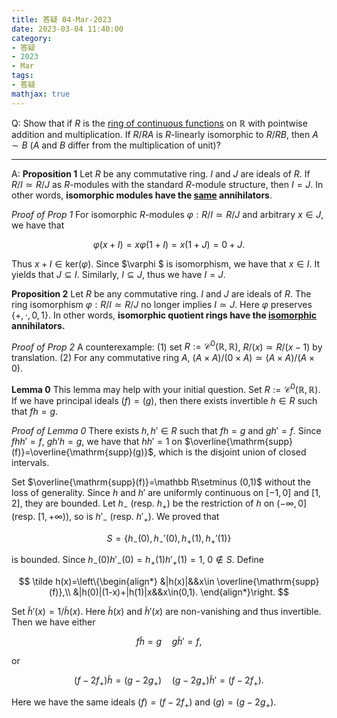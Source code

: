 ```yaml
---
title: 答疑 04-Mar-2023
date: 2023-03-04 11:40:00
category: 
- 答疑
- 2023
- Mar
tags: 
- 答疑
mathjax: true
---
```


Q: Show that if $R$ is the [ring of continuous functions](https://planetmath.org/ringofcontinuousfunctions) on $ℝ$ with pointwise addition and multiplication. If $R/RA$ is $R$-linearly isomorphic to $R/RB$, then $A\sim B$ ($A$ and $B$ differ from the multiplication of unit)?

***

A: **Proposition 1** Let $R$ be any commutative ring. $I$ and $J$ are ideals of $R$. If $R/I\simeq R/J$ as $R$-modules with the standard $R$-module structure, then $I=J$. In other words, **isomorphic modules have the <u>same</u> annihilators**.

*Proof of Prop 1* For isomorphic $R$-modules $\varphi: R/I\simeq R/J$ and arbitrary $x\in J$, we have that

$$
\varphi (x+I)=x\varphi(1+I)=x(1+J)=0+J.
$$

Thus $x+I\in \mathrm{ker}(\varphi)$. Since $\varphi $ is isomorphism, we have that $x\in I$. It yields that $J\subseteq I$. Similarly, $I\subseteq J$, thus we have $I=J$.

**Proposition 2** Let $R$ be any commutative ring. $I$ and $J$ are ideals of $R$. The ring isomorphism $\varphi :R/I\simeq R/J$ no longer implies $I\simeq J$. Here $\varphi$ preserves $\{+,\cdot ,0,1\}$. In other words, **isomorphic quotient rings have the <u>isomorphic</u> annihilators.**

*Proof of Prop 2* A counterexample: (1) set $R:=\mathcal C^0(\mathbb R,\mathbb R)$, $R/(x)\simeq R/(x-1)$ by translation. (2) For any commutative ring $A$, $(A\times A)/(0\times A)\simeq (A\times A)/(A\times 0)$.

**Lemma 0** This lemma may help with your initial question. Set $R:=\mathcal C^0(\mathbb R,\mathbb R)$. If we have principal ideals $(f)=(g)$, then there exists invertible $h\in R$ such that $fh=g$.

*Proof of Lemma 0* There exists $h,h'\in R$ such that $fh=g$ and $gh'=f$. Since $fhh'=f$, $gh'h=g$, we have that $hh'=1$ on $\overline{\mathrm{supp}(f)}=\overline{\mathrm{supp}(g)}$, which is the disjoint union of closed intervals.

Set $\overline{\mathrm{supp}(f)}=\mathbb R\setminus (0,1)$ without the loss of generality. Since $h$ and $h'$ are uniformly continuous on $[-1,0]$ and $[1,2]$, they are bounded. Let $h_-$ (resp. $h_+$) be the restriction of $h$ on $(-\infty,0]$ (resp. $[1,+\infty)$), so is $h'_-$ (resp. $h'_+$). We proved that

$$
S=\{h_-(0),h_-'(0),h_+(1),h_+'(1)\}
$$

is bounded. Since $h_-(0)h'_-(0)=h_+(1)h'_+(1)=1$, $0\notin S$. Define

$$
\tilde h(x)=\left\{\begin{align*}
&|h(x)|&&x\in \overline{\mathrm{supp}(f)},\\
&|h(0)|(1-x)+|h(1)|x&&x\in(0,1).
\end{align*}\right.
$$

Set $\tilde h'(x)=1/\tilde h(x)$. Here $\tilde h(x)$ and $\tilde h'(x)$ are non-vanishing and thus invertible. Then we have either

$$
f\tilde h=g\quad g\tilde h'=f,
$$

or

$$
(f-2f_+)\tilde h=(g-2g_+)\quad (g-2g_+)\tilde h'=(f-2f_+).
$$

Here we have the same ideals $(f)=(f-2f_+)$ and $(g)=(g-2g_+)$​.

